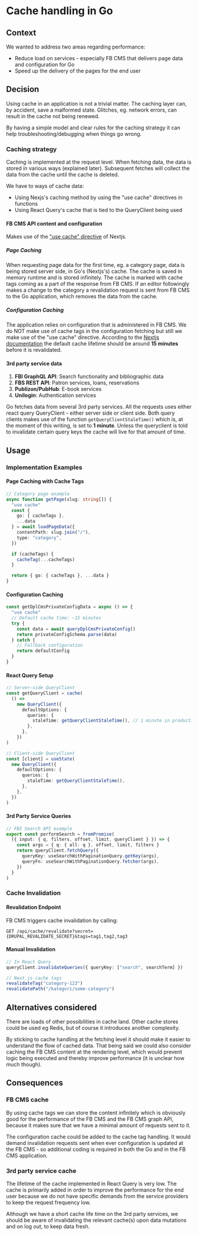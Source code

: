 # Cache handling in Go

## Context

We wanted to address two areas regarding performance:

- Reduce load on services - especially FB CMS that delivers page data and
  configuration for Go
- Speed up the delivery of the pages for the end user

## Decision

Using cache in an application is not a trivial matter. The caching layer can, by
accident, save a malformed state. Glitches, eg. network errors, can result in
the cache not being renewed.

By having a simple model and clear rules for the caching strategy it can help
troubleshooting/debugging when things go wrong.

### Caching strategy

Caching is implemented at the request level. When fetching data, the data is
stored in various ways (explained later). Subsequent fetches will collect the
data from the cache until the cache is deleted.

We have to ways of cache data:

- Using Nexjs's caching method by using the "use cache" directives in functions
- Using React Query's cache that is tied to the QueryClient being used

#### FB CMS API content and configuration

Makes use of the ["use cache" directive](https://nextjs.org/docs/app/api-reference/directives/use-cache) of Nextjs.

##### Page Caching

When requesting page data for the first time, eg. a category page, data is
being stored server side, in Go's (Nextjs's) cache.
The cache is saved in memory runtime and is stored infinitely. The cache is
marked with cache tags coming as a part of the response from FB CMS.
If an editor followingly makes a change to the category a revalidation request
is sent from FB CMS to the Go application, which removes the data from the cache.

##### Configuration Caching

The application relies on configuration that is administered in FB CMS.
We do NOT make use of cache tags in the configuration fetching but still we make
use of the "use cache" directive.
According to the [Nextjs documentation](https://nextjs.org/docs/app/api-reference/functions/cacheLife#default-cache-profiles)
the default cache lifetime should be around **15 minutes** before it is revalidated.

#### 3rd party service data

1. **FBI GraphQL API**: Search functionality and bibliographic data
2. **FBS REST API**: Patron services, loans, reservations
3. **Publizon/PubHub**: E-book services
4. **Unilogin**: Authentication services

Go fetches data from several 3rd party services. All the requests uses either
react query QueryClient - either server side or client side. Both query clients
makes use of the function `getQueryClientStaleTime()` which is, at the moment of
this writing, is set to **1 minute**. Unless the queryclient is told to
invalidate certain query keys the cache will live for that amount of time.

## Usage

### Implementation Examples

#### Page Caching with Cache Tags

```typescript
// Category page example
async function getPage(slug: string[]) {
  "use cache"
  const {
    go: { cacheTags },
    ...data
  } = await loadPageData({
    contentPath: slug.join("/"),
    type: "category",
  })

  if (cacheTags) {
    cacheTag(...cacheTags)
  }

  return { go: { cacheTags }, ...data }
}
```

#### Configuration Caching

```typescript
const getDplCmsPrivateConfigData = async () => {
  "use cache"
  // Default cache time: ~15 minutes
  try {
    const data = await queryDplCmsPrivateConfig()
    return privateConfigSchema.parse(data)
  } catch {
    // Fallback configuration
    return defaultConfig
  }
}
```

#### React Query Setup

```typescript
// Server-side QueryClient
const getQueryClient = cache(
  () =>
    new QueryClient({
      defaultOptions: {
        queries: {
          staleTime: getQueryClientStaleTime(), // 1 minute in production, 0 in dev
        },
      },
    })
)

// Client-side QueryClient
const [client] = useState(
  new QueryClient({
    defaultOptions: {
      queries: {
        staleTime: getQueryClientStaleTime(),
      },
    },
  })
)
```

#### 3rd Party Service Queries

```typescript
// FBI Search API example
export const performSearch = fromPromise(
  ({ input: { q, filters, offset, limit, queryClient } }) => {
    const args = { q: { all: q }, offset, limit, filters }
    return queryClient.fetchQuery({
      queryKey: useSearchWithPaginationQuery.getKey(args),
      queryFn: useSearchWithPaginationQuery.fetcher(args),
    })
  }
)
```

### Cache Invalidation

#### Revalidation Endpoint

FB CMS triggers cache invalidation by calling:

```
GET /api/cache/revalidate?secret={DRUPAL_REVALIDATE_SECRET}&tags=tag1,tag2,tag3
```

#### Manual Invalidation

```typescript
// In React Query
queryClient.invalidateQueries({ queryKey: ["search", searchTerm] })

// Next.js cache tags
revalidateTag("category-123")
revalidatePath("/kategori/some-category")
```

## Alternatives considered

There are loads of other possibilities in cache land. Other cache stores could
be used eg Redis, but of course it introduces another complexity.

By sticking to cache handling at the fetching level it should make it easier to
understand the flow of cached data.
That being said we could also consider caching the FB CMS content at the
rendering level, which would prevent logic being executed and thereby improve
performance (it is unclear how much though).

## Consequences

### FB CMS cache

By using cache tags we can store the content infinitely which is obviously good
for the performance of the FB CMS and the FB CMS graph API, because it makes
sure that we have a minimal amount of requests sent to it.

The configuration cache could be added to the cache tag handling. It would demand
invalidation requests sent when ever configuration is updated at the FB CMS - so
additional coding is required in both the Go and in the FB CMS application.

### 3rd party service cache

The lifetime of the cache implemented in React Query is very low. The cache is
primarily added in order to improve the performance for the end user because we
do not have specific demands from the service providers to keep the request
frequency low.

Although we have a short cache life time on the 3rd party services, we should be
aware of invalidating the relevant cache(s) upon data mutations and on log out,
to keep data fresh.
